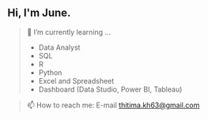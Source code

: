 
## Hi, I'm June. 

>🌱 I’m currently learning ... 
> - Data Analyst 
> - SQL
> - R
> - Python
> - Excel and Spreadsheet
> - Dashboard (Data Studio, Power BI, Tableau)

>📫 How to reach me: E-mail <thitima.kh63@gmail.com>

<!--
**ThitimaKh/ThitimaKh** is a ✨ _special_ ✨ repository because its `README.md` (this file) appears on your GitHub profile.

Here are some ideas to get you started:

- 🔭 I’m currently working on ...
- 🌱 I’m currently learning ...
- 👯 I’m looking to collaborate on ...
- 🤔 I’m looking for help with ...
- 💬 Ask me about ...
- 📫 How to reach me: ...
- 😄 Pronouns: ...
- ⚡ Fun fact: ...
-->
